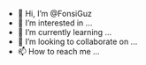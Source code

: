 - 👋 Hi, I’m @FonsiGuz
- 👀 I’m interested in ...
- 🌱 I’m currently learning ...
- 💞️ I’m looking to collaborate on ...
- 📫 How to reach me ...

<!---
FonsiGuz/FonsiGuz is a ✨ special ✨ repository because its `README.md` (this file) appears on your GitHub profile.
You can click the Preview link to take a look at your changes.
--->
